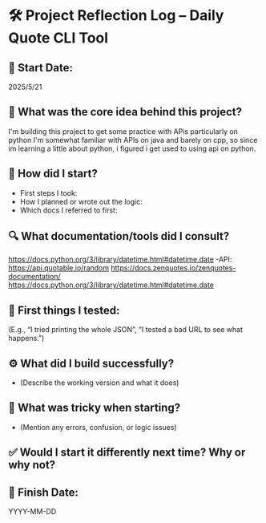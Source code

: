 # 🛠️ Project Reflection Log – Daily Quote CLI Tool

## 📅 Start Date:
2025/5/21

## 🧠 What was the core idea behind this project?
I'm building this project to get some practice with APis particularly on python
I'm somewhat familiar with APIs on java and barely on cpp, so since im learning a little about python, i figured i get used to using api on python.

## 🧭 How did I start?
- First steps I took:
- How I planned or wrote out the logic:
- Which docs I referred to first:

## 🔍 What documentation/tools did I consult?
https://docs.python.org/3/library/datetime.html#datetime.date
-API: https://api.quotable.io/random
https://docs.zenquotes.io/zenquotes-documentation/
https://docs.python.org/3/library/datetime.html#datetime.date

## 🧪 First things I tested:
(E.g., “I tried printing the whole JSON”, “I tested a bad URL to see what happens.”)

## ⚙️ What did I build successfully?
- (Describe the working version and what it does)

## 🚧 What was tricky when starting?
- (Mention any errors, confusion, or logic issues)

## ✅ Would I start it differently next time? Why or why not?

## 🏁 Finish Date:
YYYY-MM-DD
